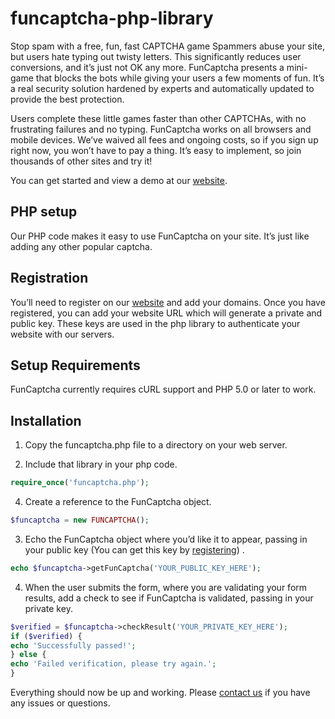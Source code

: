 funcaptcha-php-library
======================

Stop spam with a free, fun, fast CAPTCHA game
Spammers abuse your site, but users hate typing out twisty letters. This significantly reduces user conversions, and it’s just not OK any more. FunCaptcha presents a mini-game that blocks the bots while giving your users a few moments of fun. It’s a real security solution hardened by experts and automatically updated to provide the best protection.

Users complete these little games faster than other CAPTCHAs, with no frustrating failures and no typing. FunCaptcha works on all browsers and mobile devices. We’ve waived all fees and ongoing costs, so if you sign up right now, you won’t have to pay a thing. It’s easy to implement, so join thousands of other sites and try it!

You can get started and view a demo at our [website](https://www.funcaptcha.co).

## PHP setup
Our PHP code makes it easy to use FunCaptcha on your site. It’s just like adding any other popular captcha.

## Registration
You’ll need to register on our [website](https://www.funcaptcha.co) and add your domains.  Once you have registered, you can add your website URL which will generate a private and public key. These keys are used in the php library to authenticate your website with our servers.

## Setup Requirements

FunCaptcha currently requires cURL support and PHP 5.0 or later to work.

## Installation

1. Copy the funcaptcha.php file to a directory on your web server.

2. Include that library in your php code.

```php
require_once('funcaptcha.php');
```

4. Create a reference to the FunCaptcha object.

```php
$funcaptcha = new FUNCAPTCHA();
```

3. Echo the FunCaptcha object where you’d like it to appear, passing in your public key (You can get this key by [registering](https://www.funcaptcha.co/register/)) .

```php
echo $funcaptcha->getFunCaptcha('YOUR_PUBLIC_KEY_HERE');
```

4. When the user submits the form, where you are validating your form results, add a check to see if FunCaptcha is validated, passing in your private key.

```php
$verified = $funcaptcha->checkResult('YOUR_PRIVATE_KEY_HERE');
if ($verified) {
echo 'Successfully passed!';
} else {
echo 'Failed verification, please try again.';
}
```

Everything should now be up and working. Please [contact us](https://www.funcaptcha.co/contact-us/) if you have any issues or questions.

